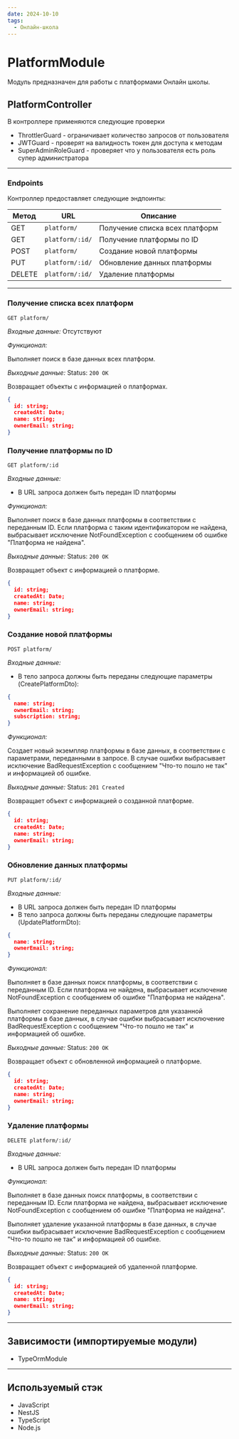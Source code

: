 ```yaml
---
date: 2024-10-10
tags:
  - Онлайн-школа
---
```

# PlatformModule

Модуль предназначен для работы с платформами Онлайн школы.

## PlatformController

В контроллере применяются следующие проверки

- ThrottlerGuard - ограничивает количество запросов от пользователя
- JWTGuard - проверят на валидность токен для доступа к методам
- SuperAdminRoleGuard - проверяет что у пользователя есть роль супер администратора

***

### Endpoints

Контроллер предоставляет следующие эндпоинты:

| Метод  | URL                        | Описание                       |
| ------ | -------------------------- | ------------------------------ |
| GET    | `platform/`     | Получение списка всех платформ |
| GET    | `platform/:id/` | Получение платформы по ID      |
| POST   | `platform/`     | Создание новой платформы       |
| PUT    | `platform/:id/` | Обновление данных платформы    |
| DELETE | `platform/:id/` | Удаление платформы             |

***

### Получение списка всех платформ

`GET platform/`

*Входные данные:* Отсутствуют

*Функционал:*

Выполняет поиск в базе данных всех платформ.

*Выходные данные:* Status: `200 OK`

Возвращает объекты с информацией о платформах.

```json
{
  id: string;
  createdAt: Date;
  name: string;
  ownerEmail: string;
}
```

### Получение платформы по ID

`GET platform/:id`

*Входные данные:*

- В URL запроса должен быть передан ID платформы

*Функционал:*

Выполняет поиск в базе данных платформы в соответствии с переданным ID. Если платформа с таким идентификатором не найдена, выбрасывает исключение NotFoundException с сообщением об ошибке "Платформа не найдена".

*Выходные данные:* Status: `200 OK`

Возвращает объект с информацией о платформе.

```json
{
  id: string;
  createdAt: Date;
  name: string;
  ownerEmail: string;
}
```

### Создание новой платформы

`POST platform/`

*Входные данные:*

- В тело запроса должны быть переданы следующие параметры (CreatePlatformDto):

```json
{
  name: string;
  ownerEmail: string;
  subscription: string;
}
```

*Функционал:*

Создает новый экземпляр платформы в базе данных, в соответствии с параметрами, переданными в запросе. В случае ошибки выбрасывает исключение BadRequestException с сообщением "Что-то пошло не так" и информацией об ошибке.

*Выходные данные:* Status: `201 Created`

Возвращает объект с информацией о созданной платформе.

```json
{
  id: string;
  createdAt: Date;
  name: string;
  ownerEmail: string;
}
```

### Обновление данных платформы

`PUT platform/:id/`

*Входные данные:*

- В URL запроса должен быть передан ID платформы
- В тело запроса должны быть переданы следующие параметры (UpdatePlatformDto):

```json
{
  name: string;
  ownerEmail: string;
}
```

*Функционал:*

Выполняет в базе данных поиск платформы, в соответствии с переданным ID. Если платформа не найдена, выбрасывает исключение NotFoundException с сообщением об ошибке "Платформа не найдена".

Выполняет сохранение переданных параметров для указанной платформы в базе данных, в случае ошибки выбрасывает исключение BadRequestException с сообщением "Что-то пошло не так" и информацией об ошибке.

*Выходные данные:* Status: `200 OK`

Возвращает объект с обновленной информацией о платформе.

```json
{
  id: string;
  createdAt: Date;
  name: string;
  ownerEmail: string;
}
```

### Удаление платформы

`DELETE platform/:id/`

*Входные данные:*

- В URL запроса должен быть передан ID платформы

*Функционал:*

Выполняет в базе данных поиск платформы, в соответствии с переданным ID. Если платформа не найдена, выбрасывает исключение NotFoundException с сообщением об ошибке "Платформа не найдена".

Выполняет удаление указанной платформы в базе данных, в случае ошибки выбрасывает исключение BadRequestException с сообщением "Что-то пошло не так" и информацией об ошибке.

*Выходные данные:* Status: `200 OK`

Возвращает объект с информацией об удаленной платформе.

```json
{
  id: string;
  createdAt: Date;
  name: string;
  ownerEmail: string;
}
```

***

## Зависимости (импортируемые модули)

- TypeOrmModule

***

## Используемый стэк

- JavaScript
- NestJS
- TypeScript
- Node.js